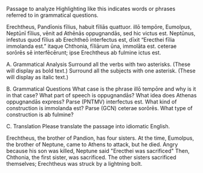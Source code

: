 Passage to analyze
Highlighting like this indicates words or phrases referred to in grammatical questions.

Erechtheus, Pandīonis fīlius, habuit fīliās quattuor. 
illō tempōre, Eumolpus, Neptūnī fīlius, vēnit ad Athēnās oppugnandās, sed hic victus est. 
Neptūnus, infestus quod fīlius ab Erechtheō interfectus est, dīxit “Erecthei fīlia immolanda est.” 
itaque Chthonia, fīliārum ūna, immolāta est. 
ceterae sorōrēs sē interfēcērunt; ipse Erechtheus ab fulmine ictus est.

A. Grammatical Analysis
Surround all the verbs with two asterisks. (These will display as bold text.) Surround all the subjects with one asterisk. (These will display as italic text.)

B. Grammatical Questions
What case is the phrase illō tempōre and why is it in that case?
What part of speech is oppugnandās?
What idea does Athenas oppugnandās express?
Parse (PNTMV) interfectus est.
What kind of construction is immolanda est?
Parse (GCN) ceterae sorōrēs.
What type of construction is ab fulmine?


C. Translation
Please translate the passage into idiomatic English.

Erechtheus, the brother of Pandion, has four sisters. 
At the time, Eumolpus, the brother of Neptune, came to Athens to attack, but he died. 
Angry because his son was killed, Neptune said "Erecthei was sacrificed"
Then, Chthonia, the first sister, was sacrificed. 
The other sisters sacrificed themselves; Erechtheus was struck by a lightning bolt. 

